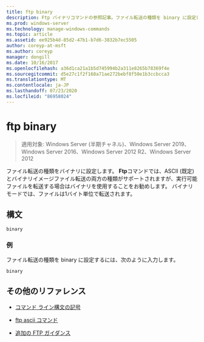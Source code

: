 ```yaml
---
title: ftp binary
description: Ftp バイナリコマンドの参照記事。ファイル転送の種類を binary に設定します。
ms.prod: windows-server
ms.technology: manage-windows-commands
ms.topic: article
ms.assetid: ee925b4d-85d2-47b1-b7d6-3832b7ec5505
author: coreyp-at-msft
ms.author: coreyp
manager: dongill
ms.date: 10/16/2017
ms.openlocfilehash: a36d1ca21a1b5d745994b2a311e8265b78369f4e
ms.sourcegitcommit: d5e27c1f2f168a71ae272bebf8f50e1b3ccbcca3
ms.translationtype: MT
ms.contentlocale: ja-JP
ms.lasthandoff: 07/23/2020
ms.locfileid: "86958024"
---
```

# <a name="ftp-binary"></a>ftp binary

> 適用対象: Windows Server (半期チャネル)、Windows Server 2019、Windows Server 2016、Windows Server 2012 R2、Windows Server 2012

ファイル転送の種類をバイナリに設定します。 **Ftp**コマンドでは、ASCII (既定) とバイナリイメージファイル転送の両方の種類がサポートされますが、実行可能ファイルを転送する場合はバイナリを使用することをお勧めします。 バイナリモードでは、ファイルは1バイト単位で転送されます。

## <a name="syntax"></a>構文

```
binary
```

### <a name="examples"></a>例

ファイル転送の種類を binary に設定するには、次のように入力します。

```
binary
```

## <a name="additional-references"></a>その他のリファレンス

- [コマンド ライン構文の記号](command-line-syntax-key.md)

- [ftp ascii コマンド](ftp-ascii.md)

- [追加の FTP ガイダンス](/previous-versions/orphan-topics/ws.10/cc756013(v=ws.10))
